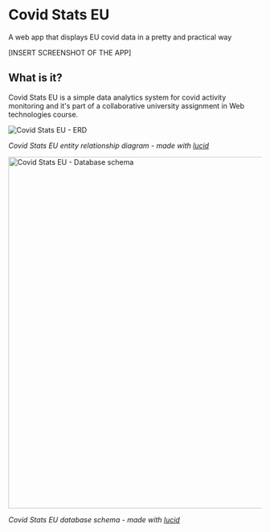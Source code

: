 # Covid Stats EU

A web app that displays EU covid data in a pretty and practical way

[INSERT SCREENSHOT OF THE APP]

## What is it?

Covid Stats EU is a simple data analytics system for covid activity monitoring and it's part of a collaborative university assignment in Web technologies course. 

![Covid Stats EU - ERD](https://user-images.githubusercontent.com/44473195/111786333-5b347a00-88c6-11eb-90ad-b951eca62707.png)

*Covid Stats EU entity relationship diagram - made with [lucid](https://lucid.app)*

<img src="https://user-images.githubusercontent.com/44473195/111786801-de55d000-88c6-11eb-8b7d-c20dd68b9bfd.png" width="700" alt="Covid Stats EU - Database schema"/>

*Covid Stats EU database schema - made with [lucid](https://lucid.app)*
